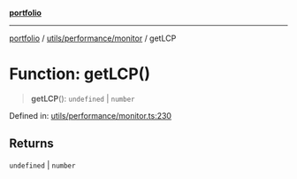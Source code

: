 [**portfolio**](../../../../README.md)

***

[portfolio](../../../../modules.md) / [utils/performance/monitor](../README.md) / getLCP

# Function: getLCP()

> **getLCP**(): `undefined` \| `number`

Defined in: [utils/performance/monitor.ts:230](https://github.com/tnorlund/Portfolio/blob/f8b0b1f9af03332063469c7d9168d1ae23138426/portfolio/utils/performance/monitor.ts#L230)

## Returns

`undefined` \| `number`
